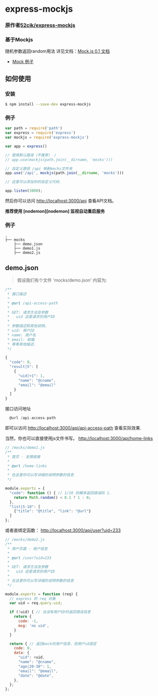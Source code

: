 # express-mockjs

### 原作者[52cik/express-mockjs](https://github.com/52cik/express-mockjs)  

### 基于Mockjs

随机参数返回random用法 详见文档：[Mock.js 0.1 文档](http://mockjs.com/0.1/#Mock)  
* [Mock 例子](http://mockjs.com/examples.html)  


## 如何使用

### 安装

``` sh
$ npm install --save-dev express-mockjs
```


### 例子

``` js
var path = require('path')
var express = require('express')
var mockjs = require('express-mockjs')

var app = express()

// 使用默认路径（不推荐） /
// app.use(mockjs(path.join(__dirname, 'mocks')))

// 自定义路径 /api 映射mocks文件夹
app.use('/api', mockjs(path.join(__dirname, 'mocks')))

// 这里可以添加你的自定义代码.

app.listen(3000);
```

然后你可以访问 <http://localhost:3000/api> 查看API文档。

**推荐使用 [nodemon][nodemon] 监视自动重启服务**





### 例子

```
.
├── mocks
    ├── demo.json
    ├── demo1.js
    ├── demo2.js

```



## demo.json


> 假设我们有个文件 'mocks/demo.json' 内容为:

``` js
/**
 * 接口描述
 *
 * @url /api-access-path
 *
 * GET: 请求方法及参数
 *   uid 这是请求的用户ID
 *
 * 参数描述和其他说明。
 * uid: 用户ID
 * name: 用户名
 * email: 邮箱
 * 等等其他描述.
 */

{
  "code": 0,
  "result|5": [
    {
      "uid|+1": 1,
      "name": "@cname",
      "email": "@email"
    }
  ]
}
```

接口访问地址

``` js
  @url /api-access-path
```

即可以访问 <http://localhost:3000/api/api-access-path> 查看实际效果.

当然，你也可以直接使用js文件书写。
<http://localhost:3000/api/home-links>

``` js
// /mocks/demo1.js
/**
 * 首页 - 友情链接
 *
 * @url /home-links
 *
 * 在这里你可以写详细的说明参数的信息
 */

module.exports = {
  "code": function () { // 1/10 的概率返回错误码 1.
    return Math.random() < 0.1 ? 1 : 0;
  },
  "list|5-10": [
    {"title": "@title", "link": "@url"}
  ]
};
```

或者直绑定函数：
<http://localhost:3000/api/user?uid=233>

``` js
// /mocks/demo2.js
/**
 * 用户页面 - 用户信息
 *
 * @url /user?uid=233
 *
 * GET: 请求方法及参数
 *   uid 这是请求的用户ID
 *
 * 在这里你可以写详细的说明参数的信息
 */

module.exports = function (req) {
  // express 的 req 对象
  var uid = req.query.uid;

  if (!uid) { // 当没有用户ID时返回错误信息
    return {
      code: -1,
      msg: 'no uid',
    }
  }

  return { // 返回mock的用户信息，但用户id固定
    code: 0,
    data: {
      "uid": +uid,
      "name": "@cname",
      "age|20-30": 1,
      "email": "@email",
      "date": "@date",
    },
  };
};
```
